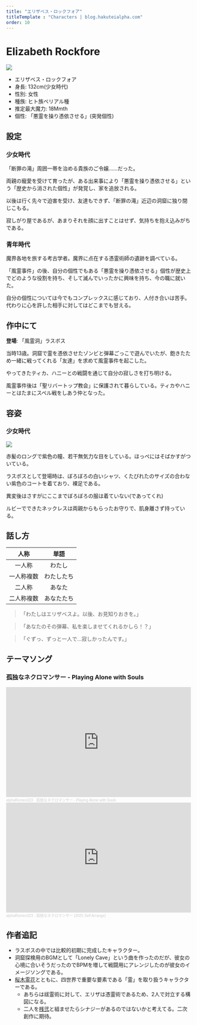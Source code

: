 ```yaml
---
title: "エリザベス・ロックフォア"
titleTemplate : "Characters | blog.hakuteialpha.com"
order: 10
---
```



# Elizabeth Rockfore

<div class="pt-4 flex gap-2 flex-col sm:flex-row items-start introduce">
<img src="https://dir.hakuteialpha.com/g/chara/hd/elizabeth.webp" class="rounded-md bg-white dark:bg-neutral-700 sm:max-w-64">
<div class="">

- エリザベス・ロックフォア
- 身長: 132cm(少女時代)
- 性別: 女性
- 種族: ヒト族ベリアル種
- 推定最大魔力: 18Mmth
- 個性: 「悪霊を操り憑依させる」(突発個性)
  
</div></div>

## 設定

### 少女時代

「断罪の滝」周囲一帯を治める貴族のご令嬢……だった。

両親の寵愛を受けて育ったが、ある出来事により「悪霊を操り憑依させる」という「歴史から消された個性」が発覚し、家を追放される。

以後は行く先々で迫害を受け、友達もできず、「断罪の滝」近辺の洞窟に独り閉じこもる。

寂しがり屋であるが、あまりそれを顔に出すことはせず、気持ちを抱え込みがちである。

### 青年時代

魔界各地を旅する考古学者。魔界に点在する憑霊術師の遺跡を調べている。

「風霊事件」の後、自分の個性でもある「悪霊を操り憑依させる」個性が歴史上でどのような役割を持ち、そして滅んでいったかに興味を持ち、今の職に就いた。

自分の個性については今でもコンプレックスに感じており、人付き合いは苦手。代わりに心を許した相手に対してはどこまでも甘える。

## 作中にて

**登場**: 「風霊洞」ラスボス

当時13歳。洞窟で霊を憑依させたゾンビと弾幕ごっこで遊んでいたが、飽きたため一緒に戦ってくれる「友達」を求めて風霊事件を起こした。

やってきたティカ、ハニーとの戦闘を通じて自分の寂しさを打ち明ける。

風霊事件後は「聖リバートップ教会」に保護されて暮らしている。ティカやハニーとはたまにスペル戦をしあう仲となった。

## 容姿

### 少女時代

<div class="pt-4 flex gap-2 flex-col-reverse sm:flex-row items-start introduce">
<img src="https://dir.hakuteialpha.com/g/chara/charat/org_20210427_121816.png" class="rounded-xl bg-white dark:bg-neutral-700 sm:max-w-64">
<div>

赤髪のロングで紫色の瞳、若干無気力な目をしている。ほっぺにはそばかすがついている。

ラスボスとして登場時は、ぼろぼろの白いシャツ、くたびれたのサイズの合わない紫色のコートを着ており、裸足である。

異変後はさすがにここまでぼろぼろの服は着ていない(であってくれ)

ルビーでできたネックレスは両親からもらったお守りで、肌身離さず持っている。

</div></div>

## 話し方

| 人称 | 単語 |
| :-: | :-: |
| 一人称 | わたし |
| 一人称複数 | わたしたち |
| 二人称 | あなた |
| 二人称複数 | あなたたち|

> 「わたしはエリザベスよ。以後、お見知りおきを。」

> 「あなたのその弾幕、私を楽しませてくれるかしら！？」

> 「ぐずっ、ずっと一人で…寂しかったんです。」


## テーマソング

### 孤独なネクロマンサー - Playing Alone with Souls

<iframe width="100%" height="300" scrolling="no" frameborder="no" allow="autoplay" src="https://w.soundcloud.com/player/?url=https%3A//api.soundcloud.com/tracks/1621997427&color=%23ff5500&auto_play=false&hide_related=false&show_comments=true&show_user=true&show_reposts=false&show_teaser=true&visual=true"></iframe><div style="font-size: 10px; color: #cccccc;line-break: anywhere;word-break: normal;overflow: hidden;white-space: nowrap;text-overflow: ellipsis; font-family: Interstate,Lucida Grande,Lucida Sans Unicode,Lucida Sans,Garuda,Verdana,Tahoma,sans-serif;font-weight: 100;"><a href="https://soundcloud.com/alpha-romeo-681843655" title="alphaRomeo323" target="_blank" style="color: #cccccc; text-decoration: none;">alphaRomeo323</a> · <a href="https://soundcloud.com/alpha-romeo-681843655/playing-alone-with-souls" title="孤独なネクロマンサー - Playing Alone with Souls" target="_blank" style="color: #cccccc; text-decoration: none;">孤独なネクロマンサー - Playing Alone with Souls</a></div>

<iframe width="100%" height="300" scrolling="no" frameborder="no" allow="autoplay" src="https://w.soundcloud.com/player/?url=https%3A//api.soundcloud.com/tracks/2108009934&color=%23ff5500&auto_play=false&hide_related=false&show_comments=true&show_user=true&show_reposts=false&show_teaser=true&visual=true"></iframe><div style="font-size: 10px; color: #cccccc;line-break: anywhere;word-break: normal;overflow: hidden;white-space: nowrap;text-overflow: ellipsis; font-family: Interstate,Lucida Grande,Lucida Sans Unicode,Lucida Sans,Garuda,Verdana,Tahoma,sans-serif;font-weight: 100;"><a href="https://soundcloud.com/alpha-romeo-681843655" title="alphaRomeo323" target="_blank" style="color: #cccccc; text-decoration: none;">alphaRomeo323</a> · <a href="https://soundcloud.com/alpha-romeo-681843655/loneny-necromancer-2025-self-arrange" title="孤独なネクロマンサー (2025 Self Arrange)" target="_blank" style="color: #cccccc; text-decoration: none;">孤独なネクロマンサー (2025 Self Arrange)</a></div>

## 作者追記

- ラスボスの中では比較的初期に完成したキャラクター。
- 洞窟探検用のBGMとして「Lonely Cave」という曲を作ったのだが、彼女の心境に合いそうだったのでBPMを増して戦闘用にアレンジしたのが彼女のイメージソングである。
- [桜木霊花](reika)とともに、四世界で重要な要素である「霊」を取り扱うキャラクターである。
  - あちらは祓霊術に対して、エリザは憑霊術であるため、2人で対立する構図になる。
  - 二人を[桟弐](sanni)と組ませたらシナジーがあるのではないかと考えてる。二次創作に期待。
